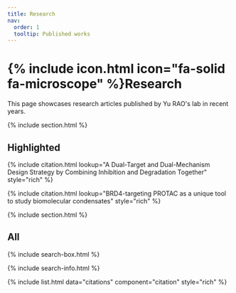 ```yaml
---
title: Research
nav:
  order: 1
  tooltip: Published works
---
```


# {% include icon.html icon="fa-solid fa-microscope" %}Research

This page showcases research articles published by Yu RAO's lab in recent years.

{% include section.html %}

## Highlighted

{% include citation.html lookup="A Dual-Target and Dual-Mechanism Design Strategy by Combining Inhibition and Degradation Together" style="rich" %}

{% include citation.html lookup="BRD4-targeting PROTAC as a unique tool to study biomolecular condensates" style="rich" %}

{% include section.html %}

## All

{% include search-box.html %}

{% include search-info.html %}

{% include list.html data="citations" component="citation" style="rich" %}
